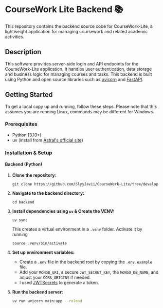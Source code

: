 # CourseWork Lite Backend 📚

This repository contains the backend source code for CourseWork-Lite, a lightweight application for managing coursework and related academic activities.

## Description

This software provides server-side login and API endpoints for the CourseWork-Lite application. It handles user authentication, data storage and business logic for managing courses and tasks. This backend is built using Python and open source libraries such as [uvicorn](https://www.uvicorn.org/) and [FastAPI](https://fastapi.tiangolo.com/).

## Getting Started

To get a local copy up and running, follow these steps. Please note that this assumes you are running Linux, commands may be different for Windows.

### Prerequisites

  * Python (3.10+)
  * uv (install from [Astral's official site](https://github.com/astral-sh/uv))

### Installation & Setup

#### **Backend (Python)**

1.  **Clone the repository:**
    ```
    git clone https://github.com/SlyyJavii/CourseWork-Lite/tree/develop
    ```

2.  **Navigate to the backend directory:**
    ```
    cd backend
    ```

4.  **Install dependencies using `uv` & Create the VENV:**

    ```
    uv sync
    ```

    This creates a virtual environment in a `.venv` folder.
    Activate it by running
    ```
    source .venv/bin/activate
    ```

5.  **Set up environment variables:**

      * Create a `.env` file in the backend root by copying the `.env.example` file.
      * Add your `MONGO_URI`, a secure `JWT_SECRET_KEY`, the `MONGO_DB_NAME`, and adjust your `CORS_ORIGINS` if needed.
      * I used [JWTSecrets](https://jwtsecrets.com/#generator) to generate a token.

6.  **Run the backend server:**

    ```sh
    uv run uvicorn main:app --reload
    ```